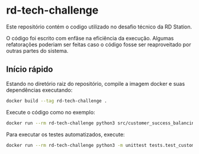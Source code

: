 # rd-tech-challenge

Este repositório contém o codigo utilizado no desafio técnico da RD Station.

O código foi escrito com enfâse na eficiência da execução. Algumas refatorações poderiam ser feitas
caso o código fosse ser reaproveitado por outras partes do sistema.

## Início rápido

Estando no diretório raiz do repositório, compile a imagem docker e suas dependências executando:

```bash
docker build --tag rd-tech-challenge .
```

Execute o código como no exemplo:

```bash
docker run --rm rd-tech-challenge python3 src/customer_success_balancing.py '[{"id": 1, "value": 10}, {"id": 2, "value": 20}]' '[{"id": 1, "value": 10}, {"id": 2, "value": 20}]' '[2]'
```

Para executar os testes automatizados, execute:

```bash
docker run --rm rd-tech-challenge python3 -m unittest tests.test_customer_success_balacing.TestCustomerSuccessBalancing
```
